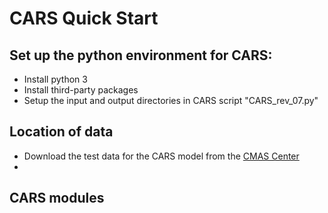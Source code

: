 # CARS Quick Start

## Set up the python environment for CARS:

- Install python 3
- Install third-party packages
- Setup the input and output directories in CARS script "CARS_rev_07.py"

## Location of data

- Download the test data for the CARS model from the [CMAS Center](https://www.cmascenter.org/download.cfm)
- 



## CARS modules

